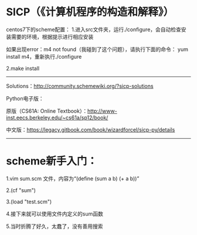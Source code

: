 # SICP（《计算机程序的构造和解释》）

centos7下的scheme配置：
1.进入src文件夹，运行./configure，会自动检查安装需要的环境，根据提示进行相应安装

如果出现error：m4 not found（我碰到了这个问题），请执行下面的命令：
yum install m4，重新执行./configure

2.make install

***
Solutions：http://community.schemewiki.org/?sicp-solutions

Python电子版：

原版（CS61A: Online Textbook）：http://www-inst.eecs.berkeley.edu/~cs61a/sp12/book/

中文版：https://legacy.gitbook.com/book/wizardforcel/sicp-py/details

***
# scheme新手入门：

1.vim sum.scm 文件，内容为“(define (sum a b) (+ a b))”

2.(cf "sum")

3.(load "test.scm")  

4.接下来就可以使用文件内定义的sum函数

5.当时折腾了好久，太蠢了，没有善用搜索
